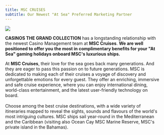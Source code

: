 ```yaml
---
title: MSC CRUISES
subtitle: Our Newest "At Sea" Preferred Marketing Partner
---
```

![](/uploads/ctgc-and-msc.jpg)

<!--StartFragment-->

**CASINOS THE GRAND COLLECTION** has a longstanding relationship with the newest Casino Management team at **MSC Cruises**.  **We are well positioned to offer you the most in complimentary benefits for your "At Sea" gaming holidays onboard MSC's luxurious ships.**

At **MSC Cruises**, their love for the sea goes back many generations. And they are eager to pass this passion on to future generations. MSC is dedicated to making each of their cruises a voyage of discovery and unforgettable emotions for every guest. They  offer an enriching, immersive and safe cruise experience, where you can enjoy international dining, world-class entertainment,  and the latest user-friendly technology on board. \
\
Choose among the best cruise destinations, with a wide variety of itineraries mapped to reveal the sights, sounds and flavours of the world's most intriguing cultures. MSC ships sail year-round in the Mediterranean and the Caribbean (visiting also Ocean Cay MSC Marine Reserve, MSC's  private island in the Bahamas). 

<!--EndFragment-->